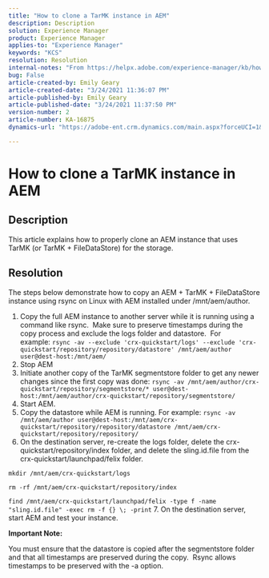 ```yaml
---
title: "How to clone a TarMK instance in AEM"
description: Description
solution: Experience Manager
product: Experience Manager
applies-to: "Experience Manager"
keywords: "KCS"
resolution: Resolution
internal-notes: "From https://helpx.adobe.com/experience-manager/kb/how-to-clone-an-AEM-TarMK-instance-AEM.html"
bug: False
article-created-by: Emily Geary
article-created-date: "3/24/2021 11:36:07 PM"
article-published-by: Emily Geary
article-published-date: "3/24/2021 11:37:50 PM"
version-number: 2
article-number: KA-16875
dynamics-url: "https://adobe-ent.crm.dynamics.com/main.aspx?forceUCI=1&pagetype=entityrecord&etn=knowledgearticle&id=371b76b1-f98c-eb11-a812-000d3a58b9d1"

---
```

# How to clone a TarMK instance in AEM

## Description


This article explains how to properly clone an AEM instance that uses TarMK (or TarMK + FileDataStore) for the storage.


## Resolution


The steps below demonstrate how to copy an AEM + TarMK + FileDataStore instance using rsync on Linux with AEM installed under /mnt/aem/author.

1. Copy the full AEM instance to another server while it is running using a command like rsync.  Make sure to preserve timestamps during the copy process and exclude the logs folder and datastore.  For example: `rsync -av --exclude 'crx-quickstart/logs' --exclude 'crx-quickstart/repository/repository/datastore' /mnt/aem/author user@dest-host:/mnt/aem/`
2. Stop AEM
3. Initiate another copy of the TarMK segmentstore folder to get any newer changes since the first copy was done: `rsync -av /mnt/aem/author/crx-quickstart/repository/segmentstore/* user@dest-host:/mnt/aem/author/crx-quickstart/repository/segmentstore/`
4. Start AEM.
5. Copy the datastore while AEM is running. For example: `rsync -av /mnt/aem/author user@dest-host:/mnt/aem/crx-quickstart/repository/repository/datastore /mnt/aem/crx-quickstart/repository/repository/`
6. On the destination server, re-create the logs folder, delete the crx-quickstart/repository/index folder, and delete the sling.id.file from the crx-quickstart/launchpad/felix folder.

`mkdir /mnt/aem/crx-quickstart/logs`

`rm -rf /mnt/aem/crx-quickstart/repository/index`

`find /mnt/aem/crx-quickstart/launchpad/felix -type f -name "sling.id.file" -exec rm -f {} \; -print`
7. On the destination server, start AEM and test your instance.


<b>Important Note:</b>

You must ensure that the datastore is copied after the segmentstore folder and that all timestamps are preserved during the copy.  Rsync allows timestamps to be preserved with the -a option.
